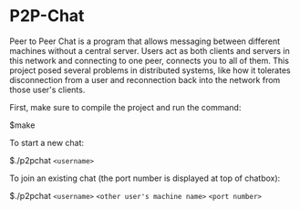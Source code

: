 # P2P-Chat

Peer to Peer Chat is a program that allows messaging between different machines without a central server. Users act as both clients and servers in this network and connecting to one peer, connects you to all of them. This project posed several problems in distributed systems, like how it tolerates disconnection from a user and reconnection back into the network from those user's clients.


First, make sure to compile the project and run the command:

$make


To start a new chat:

$./p2pchat `<username>`


To join an existing chat (the port number is displayed at top of chatbox):

$./p2pchat `<username>` `<other user's machine name>` `<port number>`
